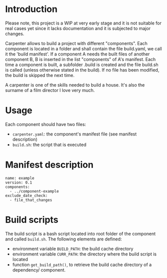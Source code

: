 # Introduction

Please note, this project is a WIP at very early stage and it is not
suitable for real cases yet since it lacks documentation and it is subjected
to major changes.

Carpenter allows to build a project with different "components".
Each component is located in a folder and shall contain the file build.yaml,
we call it the 'build manifest'.
If a component A needs the built files of another component B, B is inserted
in the list "components" of A's manifest.
Each time a component is built, a subfolder .build is created and the file
build.sh is called (unless otherwise stated in the build). If no file has been
modified, the build is skipped the next time.

A carpenter is one of the skills needed to build a house. It's also the surname
of a film director I love very much.


# Usage

Each component should have two files:

- `carpenter.yaml`: the component's manifest file (see manifest description)
- `build.sh`: the script that is executed

# Manifest description

```
name: example
version: 0.1
components:
  - ../component-example
exclude_date_check:
  - file_that_changes
```

# Build scripts

The build script is a bash script located into root folder of the component and
called `build.sh`.
The following elements are defined:
 - environment variable `BUILD_PATH`: the build cache directory
 - environment variable `CURR_PATH`: the directory where the build script is located
 - function `get_build_path()`, to retrieve the build cache directory of a dependency/
   component.
